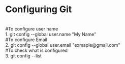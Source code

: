 # Configuring Git 
<br>
#To configure user name 
<br>
1. git config --global user.name "My Name"

<br>
#To configure Email
<br>
2. git config --global user.email "exmaple@gmail.com" 

<br>
#To check what is configured 
<br>
3. git config --list 

<br>